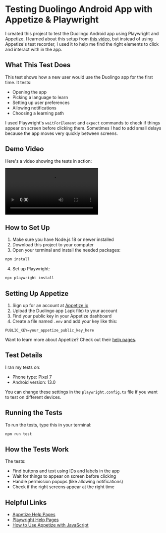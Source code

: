 # Testing Duolingo Android App with Appetize & Playwright

I created this project to test the Duolingo Android app using Playwright and Appetize. I learned about this setup from [this video](https://www.youtube.com/watch?v=OOBjzIyiW0Y), but instead of using Appetize's test recorder, I used it to help me find the right elements to click and interact with in the app.

## What This Test Does

This test shows how a new user would use the Duolingo app for the first time. It tests:
- Opening the app
- Picking a language to learn
- Setting up user preferences
- Allowing notifications
- Choosing a learning path

I used Playwright's `waitForElement` and `expect` commands to check if things appear on screen before clicking them. Sometimes I had to add small delays because the app moves very quickly between screens.

## Demo Video

Here's a video showing the tests in action:

![Demo Video](./assets/ScreenRecording.mov)

## How to Set Up

1. Make sure you have Node.js 18 or newer installed
2. Download this project to your computer
3. Open your terminal and install the needed packages:
```bash
npm install
```
4. Set up Playwright:
```bash
npx playwright install
```

## Setting Up Appetize

1. Sign up for an account at [Appetize.io](https://appetize.io)
2. Upload the Duolingo app (.apk file) to your account
3. Find your public key in your Appetize dashboard
4. Create a file named `.env` and add your key like this:
```
PUBLIC_KEY=your_appetize_public_key_here
```

Want to learn more about Appetize? Check out their [help pages](https://docs.appetize.io/).

## Test Details

I ran my tests on:
- Phone type: Pixel 7
- Android version: 13.0

You can change these settings in the `playwright.config.ts` file if you want to test on different devices.

## Running the Tests

To run the tests, type this in your terminal:
```bash
npm run test
```

## How the Tests Work

The tests:
- Find buttons and text using IDs and labels in the app
- Wait for things to appear on screen before clicking
- Handle permission popups (like allowing notifications)
- Check if the right screens appear at the right time


## Helpful Links

- [Appetize Help Pages](https://docs.appetize.io/)
- [Playwright Help Pages](https://playwright.dev/docs/intro)
- [How to Use Appetize with JavaScript](https://docs.appetize.io/javascript-sdk/playwright)

